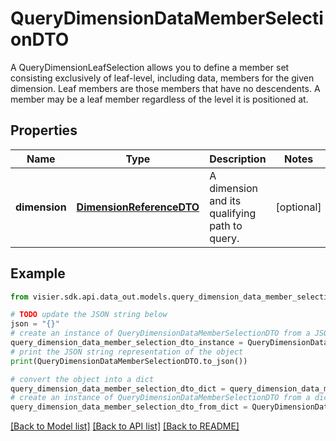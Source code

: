 # QueryDimensionDataMemberSelectionDTO

A QueryDimensionLeafSelection allows you to define a member set consisting exclusively  of leaf-level, including data, members for the given dimension. Leaf members are those members that have  no descendents. A member may be a leaf member regardless of the level it is positioned at.

## Properties

Name | Type | Description | Notes
------------ | ------------- | ------------- | -------------
**dimension** | [**DimensionReferenceDTO**](DimensionReferenceDTO.md) | A dimension and its qualifying path to query. | [optional] 

## Example

```python
from visier.sdk.api.data_out.models.query_dimension_data_member_selection_dto import QueryDimensionDataMemberSelectionDTO

# TODO update the JSON string below
json = "{}"
# create an instance of QueryDimensionDataMemberSelectionDTO from a JSON string
query_dimension_data_member_selection_dto_instance = QueryDimensionDataMemberSelectionDTO.from_json(json)
# print the JSON string representation of the object
print(QueryDimensionDataMemberSelectionDTO.to_json())

# convert the object into a dict
query_dimension_data_member_selection_dto_dict = query_dimension_data_member_selection_dto_instance.to_dict()
# create an instance of QueryDimensionDataMemberSelectionDTO from a dict
query_dimension_data_member_selection_dto_from_dict = QueryDimensionDataMemberSelectionDTO.from_dict(query_dimension_data_member_selection_dto_dict)
```
[[Back to Model list]](../README.md#documentation-for-models) [[Back to API list]](../README.md#documentation-for-api-endpoints) [[Back to README]](../README.md)


